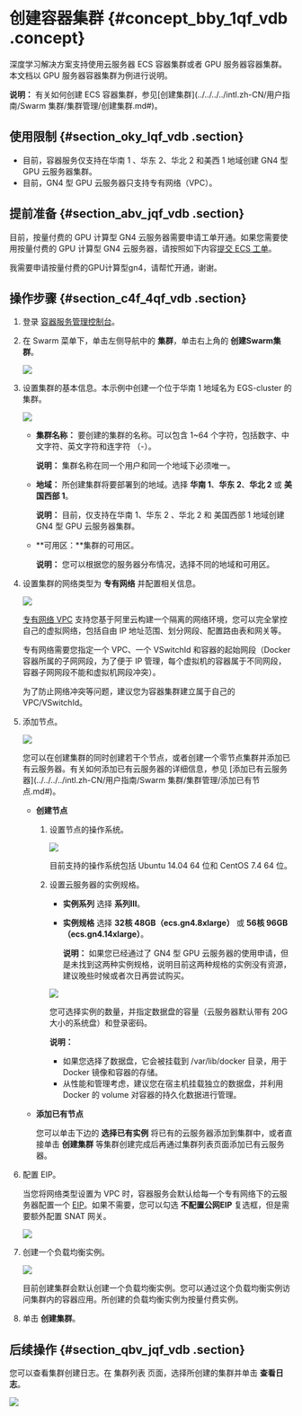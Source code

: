 # 创建容器集群 {#concept_bby_1qf_vdb .concept}

深度学习解决方案支持使用云服务器 ECS 容器集群或者 GPU 服务器容器集群。本文档以 GPU 服务器容器集群为例进行说明。

**说明：** 有关如何创建 ECS 容器集群，参见[创建集群](../../../../intl.zh-CN/用户指南/Swarm 集群/集群管理/创建集群.md#)。

## 使用限制 {#section_oky_lqf_vdb .section}

-   目前，容器服务仅支持在华南 1 、华东 2、华北 2 和美西 1 地域创建 GN4 型 GPU 云服务器集群。
-   目前，GN4 型 GPU 云服务器只支持专有网络（VPC）。

## 提前准备 {#section_abv_jqf_vdb .section}

目前，按量付费的 GPU 计算型 GN4 云服务器需要申请工单开通。如果您需要使用按量付费的 GPU 计算型 GN4 云服务器，请按照如下内容[提交 ECS 工单](https://selfservice.console.aliyun.com/ticket/scene/ecs/%E4%BA%91%E6%9C%8D%E5%8A%A1%E5%99%A8%20ECS/detail)。

我需要申请按量付费的GPU计算型gn4，请帮忙开通，谢谢。

## 操作步骤 {#section_c4f_4qf_vdb .section}

1.  登录 [容器服务管理控制台](https://cs.console.aliyun.com/#/overview/all)。
2.  在 Swarm 菜单下，单击左侧导航中的 **集群**，单击右上角的 **创建Swarm集群**。

    ![](http://static-aliyun-doc.oss-cn-hangzhou.aliyuncs.com/assets/img/7423/1915_zh-CN.png)

3.  设置集群的基本信息。本示例中创建一个位于华南 1 地域名为 EGS-cluster 的集群。

    ![](http://static-aliyun-doc.oss-cn-hangzhou.aliyuncs.com/assets/img/7423/1919_zh-CN.png)

    -   **集群名称：** 要创建的集群的名称。可以包含 1~64 个字符，包括数字、中文字符、英文字符和连字符 （-）。

        **说明：** 集群名称在同一个用户和同一个地域下必须唯一。

    -   **地域：** 所创建集群将要部署到的地域。选择 **华南 1**、**华东 2**、**华北 2** 或 **美国西部 1**。

        **说明：** 目前，仅支持在华南 1、华东 2 、华北 2 和 美国西部 1 地域创建 GN4 型 GPU 云服务器集群。

    -   **可用区：**集群的可用区。

        **说明：** 您可以根据您的服务器分布情况，选择不同的地域和可用区。

4.  设置集群的网络类型为 **专有网络** 并配置相关信息。

    ![](http://static-aliyun-doc.oss-cn-hangzhou.aliyuncs.com/assets/img/7423/1927_zh-CN.png)

    [专有网络 VPC](../../../../intl.zh-CN/产品简介/什么是专有网络.md#) 支持您基于阿里云构建一个隔离的网络环境，您可以完全掌控自己的虚拟网络，包括自由 IP 地址范围、划分网段、配置路由表和网关等。

    专有网络需要您指定一个 VPC、一个 VSwitchId 和容器的起始网段（Docker 容器所属的子网网段，为了便于 IP 管理，每个虚拟机的容器属于不同网段，容器子网网段不能和虚拟机网段冲突）。

    为了防止网络冲突等问题，建议您为容器集群建立属于自己的 VPC/VSwitchId。

5.  添加节点。

    ![](http://static-aliyun-doc.oss-cn-hangzhou.aliyuncs.com/assets/img/7423/1929_zh-CN.png)

    您可以在创建集群的同时创建若干个节点，或者创建一个零节点集群并添加已有云服务器。有关如何添加已有云服务器的详细信息，参见 [添加已有云服务器](../../../../intl.zh-CN/用户指南/Swarm 集群/集群管理/添加已有节点.md#)。

    -   **创建节点**
        1.  设置节点的操作系统。

            ![](http://static-aliyun-doc.oss-cn-hangzhou.aliyuncs.com/assets/img/7423/3740_zh-CN.png)

            目前支持的操作系统包括 Ubuntu 14.04 64 位和 CentOS 7.4 64 位。

        2.  设置云服务器的实例规格。

            -   **实例系列** 选择 **系列III**。
            -   **实例规格** 选择 **32核 48GB（ecs.gn4.8xlarge）** 或 **56核 96GB（ecs.gn4.14xlarge）**。

                **说明：** 如果您已经通过了 GN4 型 GPU 云服务器的使用申请，但是未找到这两种实例规格，说明目前这两种规格的实例没有资源，建议晚些时候或者次日再尝试购买。

            ![](http://static-aliyun-doc.oss-cn-hangzhou.aliyuncs.com/assets/img/7423/4258_zh-CN.png)

            您可选择实例的数量，并指定数据盘的容量（云服务器默认带有 20G 大小的系统盘）和登录密码。

            **说明：** 

            -   如果您选择了数据盘，它会被挂载到 /var/lib/docker 目录，用于 Docker 镜像和容器的存储。
            -   从性能和管理考虑，建议您在宿主机挂载独立的数据盘，并利用 Docker 的 volume 对容器的持久化数据进行管理。
    -   **添加已有节点**

        您可以单击下边的 **选择已有实例** 将已有的云服务器添加到集群中，或者直接单击 **创建集群** 等集群创建完成后再通过集群列表页面添加已有云服务器。

6.  配置 EIP。

    当您将网络类型设置为 VPC 时，容器服务会默认给每一个专有网络下的云服务器配置一个 [EIP](../../../../intl.zh-CN/产品简介/什么是弹性公网IP.md#)。如果不需要，您可以勾选 **不配置公网EIP** 复选框，但是需要额外配置 SNAT 网关。

    ![](http://static-aliyun-doc.oss-cn-hangzhou.aliyuncs.com/assets/img/7423/1935_zh-CN.png)

7.  创建一个负载均衡实例。

    ![](http://static-aliyun-doc.oss-cn-hangzhou.aliyuncs.com/assets/img/7423/1936_zh-CN.png)

    目前创建集群会默认创建一个负载均衡实例。您可以通过这个负载均衡实例访问集群内的容器应用。所创建的负载均衡实例为按量付费实例。

8.  单击 **创建集群**。

## 后续操作 {#section_qbv_jqf_vdb .section}

您可以查看集群创建日志。在 集群列表 页面，选择所创建的集群并单击 **查看日志**。

![](http://static-aliyun-doc.oss-cn-hangzhou.aliyuncs.com/assets/img/7423/1943_zh-CN.png)

